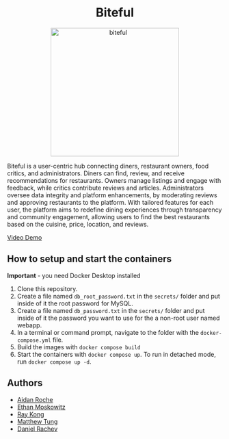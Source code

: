 
<h1 align="center">Biteful</h1>
  <p align="center">
  <img width="300" alt="biteful" src="https://github.com/aidanroche3/biteful/assets/123038068/d99e2aef-20b3-4466-8ca0-d159fca8de91">
  </p>

Biteful is a user-centric hub connecting diners, restaurant owners, food critics, and administrators. Diners can find, review, and receive recommendations for restaurants. Owners manage listings and engage with feedback, while critics contribute reviews and articles. Administrators oversee data integrity and platform enhancements, by moderating reviews and approving restaurants to the platform. With tailored features for each user, the platform aims to redefine dining experiences through transparency and community engagement, allowing users to find the best restaurants based on the cuisine, price, location, and reviews.

[Video Demo](https://www.youtube.com/watch?v=camQAQ3V9Qg)

## How to setup and start the containers
**Important** - you need Docker Desktop installed

1. Clone this repository.  
1. Create a file named `db_root_password.txt` in the `secrets/` folder and put inside of it the root password for MySQL. 
1. Create a file named `db_password.txt` in the `secrets/` folder and put inside of it the password you want to use for the a non-root user named webapp. 
1. In a terminal or command prompt, navigate to the folder with the `docker-compose.yml` file.  
1. Build the images with `docker compose build`
1. Start the containers with `docker compose up`.  To run in detached mode, run `docker compose up -d`. 

## Authors
- [Aidan Roche](https://github.com/aidanroche3)
- [Ethan Moskowitz](https://github.com/EthanMoskowitz)
- [Ray Kong](https://github.com/Ray-kong)
- [Matthew Tung](https://github.com/MatthewRTung)
- [Daniel Rachev](https://github.com/stendeze)
